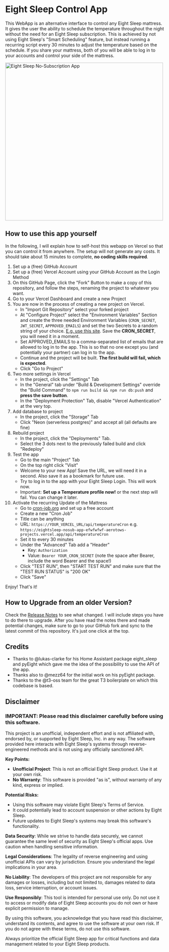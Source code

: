 # Eight Sleep Control App

This WebApp is an alternative interface to control any Eight Sleep mattress. It gives the user the ability to schedule the temperature throughout the night without the need for an Eight Sleep subscription. This is achieved by not using Eight Sleep's "Smart Scheduling" feature, but instead running a recurring script every 30 minutes to adjust the temperature based on the schedule. If you share your mattress, both of you will be able to log in to your accounts and control your side of the mattress.

<img src="eightsleep-nosub-app.png" alt="Eight Sleep No-Subscription App" width="500">

## How to use this app yourself

In the following, I will explain how to self-host this webapp on Vercel so that you can control it from anywhere. The setup will not generate any costs. It should take about 15 minutes to complete, **no coding skills required**.

1. Set up a (free) GitHub Account
2. Set up a (free) Vercel Account using your GitHub Account as the Login Method
3. On this GitHub Page, click the "Fork" Button to make a copy of this repository, and follow the steps, renaming the project to whatever you want.
4. Go to your Vercel Dashboard and create a new Project
5. You are now in the process of creating a new project on Vercel.
    - In "Import Git Repository" select your forked project
    - At "Configure Project" select the "Environment Variables" Section and create the three needed Environment Variables (`CRON_SECRET`, `JWT_SECRET`, `APPROVED_EMAILS`) and set the two Secrets to a random string of your choice. [E.g. use this site](https://it-tools.tech/token-generator). Save the **CRON_SECRET**, you will need it in a moment. 
    - Set APPROVED_EMAILS to a comma-separated list of emails that are allowed to log in to the app. This is so that no one except you (and potentially your partner) can log in to the app.
    - Continue and the project will be built. **The first build will fail, which is expected**.
    - Click "Go to Project"
6. Two more settings in Vercel
    - In the project, click the "Settings" Tab
    - In the "General" tab under "Build & Development Settings" override the "Build Command" to `npm run build && npm run db:push` and **press the save button**.
    - In the "Deployment Protection" Tab, disable "Vercel Authentication" at the very top.
7. Add database to project
    - In the project, click the "Storage" Tab
    - Click "Neon (serverless postgres)" and accept all (all defaults are fine)
8. Rebuild project
    - In the project, click the "Deployments" Tab.
    - Select the 3 dots next to the previously failed build and click "Redeploy"
9. Test the app
    - Go to the main "Project" Tab
    - On the top right click "Visit"
    - Welcome to your new App! Save the URL, we will need it in a second. Also save it as a bookmark for future use.
    - Try to log in to the app with your Eight Sleep Login. This will work now.
    - Important: **Set up a Temperature profile now!** or the next step will fail. You can change it later.
10. Activate the recurring Update of the Mattress
    - Go to [cron-job.org](https://cron-job.org/en/) and set up a free account
    - Create a new "Cron Job"
    - Title can be anything
    - URL: `https://YOUR_VERCEL_URL/api/temperatureCron` e.g. `https://eightsleep-nosub-app-efwfwfwf-aerotows-projects.vercel.app/api/temperatureCron`
    - Set it to every 30 minutes
    - Under the "Advanced" Tab add a "Header"
        - Key: `Authorization`
        - Value: `Bearer YOUR_CRON_SECRET` (note the space after Bearer, include the word Bearer and the space!)
    - Click "TEST RUN", then "START TEST RUN" and make sure that the "TEST RUN STATUS" is "200 OK"
    - Click "Save"


Enjoy! That's it!

## How to Upgrade from an older Version?

Check the [Release Notes](https://github.com/aerotow/eightsleep-nosub-app/releases) to see what changed. I will include steps you have to do there to upgrade. After you have read the notes there and made potential changes, make sure to go to your GitHub fork and sync to the latest commit of this repository. It's just one click at the top.

## Credits

- Thanks to @lukas-clarke for his Home Assistant package eight_sleep and pyEight which gave me the idea of the possibility to use the API of the app.
- Thanks also to @mezz64 for the initial work on his pyEight package.
- Thanks to the @t3-oss team for the great T3 boilerplate on which this codebase is based.

## Disclaimer

### IMPORTANT: Please read this disclaimer carefully before using this software.

This project is an unofficial, independent effort and is not affiliated with, endorsed by, or supported by Eight Sleep, Inc. in any way. The software provided here interacts with Eight Sleep's systems through reverse-engineered methods and is not using any officially sanctioned API.

**Key Points:**

- **Unofficial Project**: This is not an official Eight Sleep product. Use it at your own risk.
- **No Warranty**: This software is provided "as is", without warranty of any kind, express or implied.

**Potential Risks:**

- Using this software may violate Eight Sleep's Terms of Service.
- It could potentially lead to account suspension or other actions by Eight Sleep.
- Future updates to Eight Sleep's systems may break this software's functionality.

**Data Security**: While we strive to handle data securely, we cannot guarantee the same level of security as Eight Sleep's official apps. Use caution when handling sensitive information.

**Legal Considerations**: The legality of reverse engineering and using unofficial APIs can vary by jurisdiction. Ensure you understand the legal implications in your area.

**No Liability**: The developers of this project are not responsible for any damages or losses, including but not limited to, damages related to data loss, service interruption, or account issues.

**Use Responsibly**: This tool is intended for personal use only. Do not use it to access or modify data of Eight Sleep accounts you do not own or have explicit permission to manage.

By using this software, you acknowledge that you have read this disclaimer, understand its contents, and agree to use the software at your own risk. If you do not agree with these terms, do not use this software.

Always prioritize the official Eight Sleep app for critical functions and data management related to your Eight Sleep products.